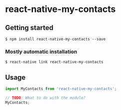 # react-native-my-contacts

## Getting started

`$ npm install react-native-my-contacts --save`

### Mostly automatic installation

`$ react-native link react-native-my-contacts`

## Usage
```javascript
import MyContacts from 'react-native-my-contacts';

// TODO: What to do with the module?
MyContacts;
```
